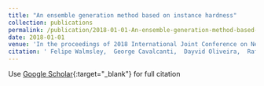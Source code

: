 ```yaml
---
title: "An ensemble generation method based on instance hardness"
collection: publications
permalink: /publication/2018-01-01-An-ensemble-generation-method-based-on-instance-hardness
date: 2018-01-01
venue: 'In the proceedings of 2018 International Joint Conference on Neural Networks (IJCNN)'
citation: ' Felipe Walmsley,  George Cavalcanti,  Dayvid Oliveira,  Rafael Cruz,  Robert Sabourin, &quot;An ensemble generation method based on instance hardness.&quot; In the proceedings of 2018 International Joint Conference on Neural Networks (IJCNN), 2018.'
---
```

Use [Google Scholar](https://scholar.google.com/scholar?q=An+ensemble+generation+method+based+on+instance+hardness){:target="_blank"} for full citation
